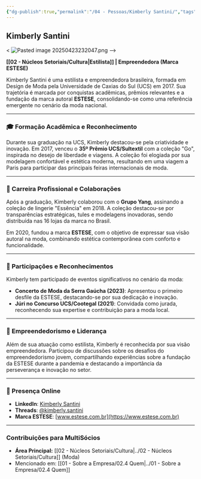```yaml
---
{"dg-publish":true,"permalink":"/04 - Pessoas/Kimberly Santini/","tags":["person","profile","cultura","moda","design","empreendedor"],"noteIcon":""}
---
```



## Kimberly Santini

< ![Pasted image 20250423232047.png](/img/user/Pasted%20image%2020250423232047.png) -->

**[[02 - Núcleos Setoriais/Cultura\|Estilista]] | Empreendedora (Marca ESTESE)**

Kimberly Santini é uma estilista e empreendedora brasileira, formada em Design de Moda pela Universidade de Caxias do Sul (UCS) em 2017. Sua trajetória é marcada por conquistas acadêmicas, prêmios relevantes e a fundação da marca autoral **ESTESE**, consolidando-se como uma referência emergente no cenário da moda nacional.

---

### 🎓 Formação Acadêmica e Reconhecimento

Durante sua graduação na UCS, Kimberly destacou-se pela criatividade e inovação. Em 2017, venceu o **35º Prêmio UCS/Sultextil** com a coleção "Go", inspirada no desejo de liberdade e viagens. A coleção foi elogiada por sua modelagem confortável e estética moderna, resultando em uma viagem a Paris para participar das principais feiras internacionais de moda.

---

### 👗 Carreira Profissional e Colaborações

Após a graduação, Kimberly colaborou com o **Grupo Yang**, assinando a coleção de lingerie "Essência" em 2018. A coleção destacou-se por transparências estratégicas, tules e modelagens inovadoras, sendo distribuída nas 16 lojas da marca no Brasil.

Em 2020, fundou a marca **ESTESE**, com o objetivo de expressar sua visão autoral na moda, combinando estética contemporânea com conforto e funcionalidade.

---

### 🌟 Participações e Reconhecimentos

Kimberly tem participado de eventos significativos no cenário da moda:

*   **Concerto de Moda da Serra Gaúcha (2023)**: Apresentou o primeiro desfile da ESTESE, destacando-se por sua dedicação e inovação.
*   **Júri no Concurso UCS/Cootegal (2021)**: Convidada como jurada, reconhecendo sua expertise e contribuição para a moda local.

---

### 💼 Empreendedorismo e Liderança

Além de sua atuação como estilista, Kimberly é reconhecida por sua visão empreendedora. Participou de discussões sobre os desafios do empreendedorismo jovem, compartilhando experiências sobre a fundação da ESTESE durante a pandemia e destacando a importância da perseverança e inovação no setor.

---

### 📱 Presença Online

*   **LinkedIn**: [Kimberly Santini](https://br.linkedin.com/in/kimberly-santini-6b80352a6)
*   **Threads**: [@kimberly.santini](https://www.threads.net/@kimberly.santini)
*   **Marca ESTESE**: [www.estese.com.br](https://www.estese.com.br)

---

### Contribuições para MultiSócios
*   **Área Principal:** [[02 - Núcleos Setoriais/Cultura\|../02 - Núcleos Setoriais/Cultura]] (Moda)
*   Mencionado em: [[01 - Sobre a Empresa/02.4 Quem\|../01 - Sobre a Empresa/02.4 Quem]] 